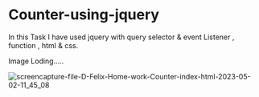 # Counter-using-jquery
In this Task I have used  jquery with query selector &amp; event Listener  , function , html &amp; css.

Image Loding.....

![screencapture-file-D-Felix-Home-work-Counter-index-html-2023-05-02-11_45_08](https://user-images.githubusercontent.com/128115106/235592573-a5a3790b-d65d-4edb-a6f5-0bf6c5444f23.png)
